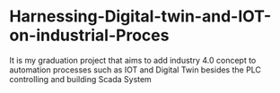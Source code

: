 # Harnessing-Digital-twin-and-IOT-on-industrial-Proces
It is my graduation project that aims to add industry 4.0 concept to automation processes such as IOT and Digital Twin besides the PLC controlling and building Scada System 
